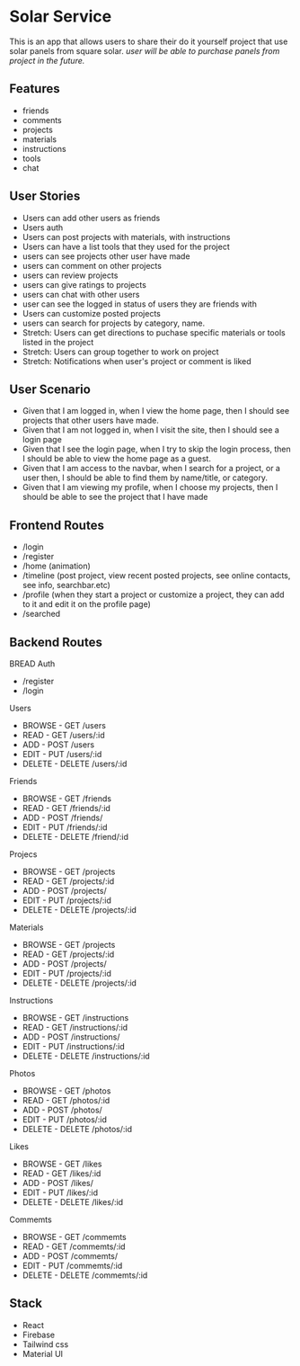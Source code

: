 # Solar Service 

This is an app that allows users to share their do it yourself project that use solar panels from square solar. *user will be able to purchase panels from project in the future.* 

## Features
* friends
* comments
* projects
* materials
* instructions
* tools
* chat

## User Stories
* Users can add other users as friends
* Users auth
* Users can post projects with materials, with instructions
* Users can have a list tools that they used for the project
* users can see projects other user have made
* users can comment on other projects
* users can review projects
* users can give ratings to projects
* users can chat with other users
* user can see the logged in status of users they are friends with
* Users can customize posted projects
* users can search for projects by category, name.
* Stretch: Users can get directions to puchase specific materials or tools listed in the project 
* Stretch: Users can group together to work on project
* Stretch: Notifications when user's project or comment is liked

## User Scenario
* Given that I am logged in, when I view the home page, then I should see projects that other users have made.
* Given that I am not logged in, when I visit the site, then I should see a login page
* Given that I see the login page, when I try to skip the login process, then I should be able to view the home page as a guest.
* Given that I am access to the navbar, when I search for a project, or a user then, I should be able to find them by name/title, or category.
* Given that I am viewing my profile, when I choose my projects, then I should be able to see the project that I have made

## Frontend Routes
* /login
* /register
* /home (animation)
* /timeline (post project, view recent posted projects, see online contacts, see info, searchbar.etc)
* /profile (when they start a project or customize a project, they can add to it and edit it on the profile page)
* /searched


## Backend Routes
BREAD
Auth
* /register
* /login

Users
* BROWSE - GET /users
* READ - GET /users/:id
* ADD - POST /users
* EDIT - PUT /users/:id
* DELETE - DELETE /users/:id

Friends 
* BROWSE - GET /friends
* READ - GET /friends/:id
* ADD - POST /friends/
* EDIT - PUT /friends/:id
* DELETE - DELETE /friend/:id

Projecs 
* BROWSE - GET /projects
* READ - GET /projects/:id
* ADD - POST /projects/
* EDIT - PUT /projects/:id
* DELETE - DELETE /projects/:id 

Materials 
* BROWSE - GET /projects
* READ - GET /projects/:id
* ADD - POST /projects/
* EDIT - PUT /projects/:id
* DELETE - DELETE /projects/:id 

Instructions 
* BROWSE - GET /instructions
* READ - GET /instructions/:id
* ADD - POST /instructions/
* EDIT - PUT /instructions/:id
* DELETE - DELETE /instructions/:id 

Photos 
* BROWSE - GET /photos
* READ - GET /photos/:id
* ADD - POST /photos/
* EDIT - PUT /photos/:id
* DELETE - DELETE /photos/:id 

Likes 
* BROWSE - GET /likes
* READ - GET /likes/:id
* ADD - POST /likes/
* EDIT - PUT /likes/:id
* DELETE - DELETE /likes/:id 


<!-- Tools 
* BROWSE - GET /tools
* READ - GET /tools/:id
* ADD - POST /tools/
* EDIT - PUT /tools/:id
* DELETE - DELETE /tools/:id  -->

Commemts 
* BROWSE - GET /commemts
* READ - GET /commemts/:id
* ADD - POST /commemts/
* EDIT - PUT /commemts/:id
* DELETE - DELETE /commemts/:id 


## Stack
* React
* Firebase
* Tailwind css
* Material UI
